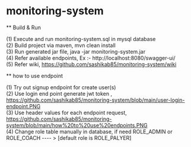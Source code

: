 # monitoring-system

** Build & Run

(1) Execute and run monitoring-system.sql in mysql database </br>
(2) Build project via maven, mvn clean install </br>
(3) Run generated jar file, java -jar monitoring-system.jar </br>
(4) Refer available endpoints, Ex :- http://localhost:8080/swagger-ui/ </br>
(5) Refer wiki, https://github.com/sashikab85/monitoring-system/wiki </br>


** how to use endpoint

(1) Try out signup endpoint for create user(s) </br>
(2) Use login end point generate jwt token , https://github.com/sashikab85/monitoring-system/blob/main/user-login-endpoint.PNG </br>
(3) Use header values for each endpoint request, https://github.com/sashikab85/monitoring-system/blob/main/how%20to%20use%20endpoints.PNG </br>
(4) Change role table manually in database, if need ROLE_ADMIN or ROLE_COACH ---- > [default role is ROLE_PALYER] </br>

